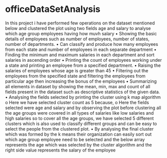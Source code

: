 # officeDataSetAnalysis

In this project i have performed few operations on the dataset mentioned below and clustered the plot using two fields age and salary to analyse which age group employees having how muvh salary
•	Showing the basic details of employees such as number of employees, number of states, number of departments.
•	Can classify and produce how many employees from each state and number of employees in each separate department
•	Finding the minimum and maximum salaries in each department and sort salaries in ascending order
•	Printing the count of employees working under a state and printing an employee from a specified department.
•	Raising the salaries of employees whose age is greater than 45
•	Filtering out the employees from the specified state and filtering the employees from particular age then increasing the bonus of the employees
•	Summarizing all elements in dataset by showing the mean, min, max and count of all fields present in the dataset such as descriptive statistics of the given data.
•	Analysing the fields selected by printing the cluster using k map algorithm
    o	  Here we have selected cluster count as 5 because,
    o	Here the fields selected were age and salary and by observing the plot before clustering all the age groups were covered in all types of salaries like low salaries and high salaries so to cover all the age groups, we have selected 5 different clusters which is also used to classify different groups and can be easy to select the people from the clustered plot.
•	 By analysing the final cluster which was formed by the k means their organization can easily sort out which age group employee need to be selected and the below array represents the age which was selected by the cluster algorithm and the right side value represents the salary of the employee 
